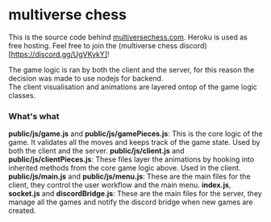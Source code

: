 # multiverse chess

This is the source code behind [multiversechess.com](https://multiversechess.com/). Heroku is used as free hosting. Feel free to join the (multiverse chess discord)[https://discord.gg/UgVKykY]!


The game logic is ran by both the client and the server, for this reason the decision was made to use nodejs for backend.  
The client visualisation and animations are layered ontop of the game logic classes.

### What's what

**public/js/game.js** and **public/js/gamePieces.js**: This is the core logic of the game. It validates all the moves and keeps track of the game state. Used by both the client and the server.
**public/js/client.js** and **public/js/clientPieces.js**: These files layer the animations by hooking into inherited methods from the core game logic above. Used in the client.
**public/js/main.js** and **public/js/menu.js**: These are the main files for the client, they control the user workflow and the main menu.
**index.js**, **socket.js** and **discordBridge.js**: These are the main files for the server, they manage all the games and notify the discord bridge when new games are created.